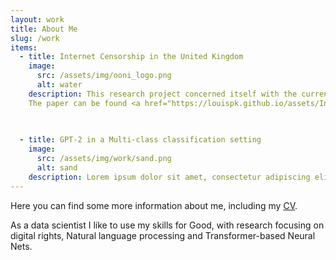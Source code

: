 ```yaml
---
layout: work
title: About Me
slug: /work
items:
  - title: Internet Censorship in the United Kingdom
    image:
      src: /assets/img/ooni_logo.png
      alt: water
    description: This research project concerned itself with the current state of internet censorship in the United Kingdom. Over  the  last  two  decades,the  government  of  the     United  Kingdom  has  introduced  a number  of  policies  to  restrict  access  to  certain  types  of  content on  the  internet. The  goals  and  legal  foundations for         these  policies were described, and  the  extent  of  censorship  in  the UK   illustrated  by  analysing data  from  Internet  censorship measurements,   provided   by   OONI     and   the   Blocked   project. 
    The paper can be found <a href="https://louispk.github.io/assets/Internet_censorship_UK.pdf" target="_blank">here</a>. 

    
   
  - title: GPT-2 in a Multi-class classification setting
    image:
      src: /assets/img/work/sand.png
      alt: sand
    description: Lorem ipsum dolor sit amet, consectetur adipiscing elit, sed do eiusmod tempor incididunt ut labore et dolore magna aliqua. Ut enim ad minim veniam, quis nostrud exercitation ullamco laboris nisi ut aliquip ex ea commodo consequat. Duis aute irure dolor in reprehenderit in voluptate velit esse cillum dolore eu fugiat nulla pariatur.
---
```

Here you can find some more information about me, including my <a href="https://louispk.github.io/assets/CV_Louis_Kiesewetter.pdf" target="_blank">CV</a>. 

As a data scientist I like to use my skills for Good, with research focusing on digital rights, Natural language processing and Transformer-based Neural Nets.
<br />
<br />

